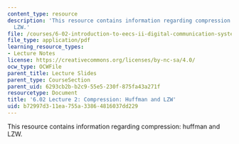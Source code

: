 ```yaml
---
content_type: resource
description: 'This resource contains information regarding compression: huffman and
  LZW.'
file: /courses/6-02-introduction-to-eecs-ii-digital-communication-systems-fall-2012/b72997d311ea755a33864816037dd229_MIT6_02F12_lec02.pdf
file_type: application/pdf
learning_resource_types:
- Lecture Notes
license: https://creativecommons.org/licenses/by-nc-sa/4.0/
ocw_type: OCWFile
parent_title: Lecture Slides
parent_type: CourseSection
parent_uid: 6293cb2b-b2c9-55e5-230f-875fa43a271f
resourcetype: Document
title: '6.02 Lecture 2: Compression: Huffman and LZW'
uid: b72997d3-11ea-755a-3386-4816037dd229
---
```

This resource contains information regarding compression: huffman and LZW.